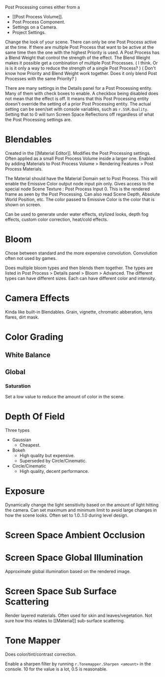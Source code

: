Post Processing comes either from a
- [[Post Process Volume]].
- Post Process Component.
- Settings on a Camera.
- Project Settings.

Change the look of your scene.
There can only be one Post Process active at the time.
If there are multiple Post Process that want to be active at the same time then the one with the highest Priority is used.
A Post Process has a Blend Weight that control the strength of the effect.
The Blend Weight makes it possible get a combination of multiple Post Processes.
(
I think.
Or is is it only a way to reduce the strength of a single Post Process?
)
(
Don't know how Priority and Blend Weight work together.
Does it only blend Post Processes with the same Priority?
)

There are many settings in the Details panel for a Post Processing entity.
Many of them with check boxes to enable.
A checkbox being disabled does not mean that the effect is off.
It means that this Post Processing entity doesn't override the setting of a prior Post Processing entity.
The actual setting can be seen/set with console variables, such as `r.SSR.Quality`.
Setting that to 0 will turn Screen Space Reflections off regardless of what the Post Processing settings are.

# Blendables
Created in the [[Material Editor]].
Modifies the Post Processing settings.
Often applied as a small Post Process Volume inside a larger one.
Enabled by adding Materials to Post Process Volume > Rendering Features > Post Process Materials.

The Material should have the Material Domain set to Post Process.
This will enable the Emissive Color output node input pin only.
Gives access to the special node Scene Texture : Post Process Input 0.
This is the rendered frame as seen by the Post Processing.
Can also read Scene Depth, Absolute World Position, etc.
The color passed to Emissive Color is the color that is shown on screen.

Can be used to generate under water effects, stylized looks, depth fog effects, custom color correction, heat/cold effects.

# Bloom
Chose between standard and the more expensive convolution.
Convolution often not used by games.

Does multiple bloom types and then blends them together.
The types are listed in Post Process > Details panel > Bloom > Advanced.
The different types can have different sizes.
Each can have different color and intensity.

# Camera Effects
Kinda like built-in Blendables.
Grain, vignette, chromatic abberation, lens flares, dirt mask.

# Color Grading
## White Balance
## Global
### Saturation
Set a low value to reduce the amount of color in the scene.

# Depth Of Field
Three types
- Gaussian
	- Cheapest.
- Bokeh
	- High quality but expensive.
	- Superseded by Circle/Cinematic.
- Circle/Cinematic
	- High quality, decent performance.

# Exposure
Dynamically change the light sensitivity based on the amount of light hitting the camera.
Can set maximum and minimum limit to avoid large changes in how the scene looks.
Often set to 1.0..1.0 during level design.

# Screen Space Ambient Occlusion

# Screen Space Global Illumination
Approximate global illumination based on the rendered image.

# Screen Space Sub Surface Scattering
Render layered materials.
Often used for skin and leaves/vegetation.
Not sure how this relates to [[Material]] sub-surface scattering.


# Tone Mapper
Does color/tint/contrast correction.

Enable a sharpen filter by running `r.Tonemapper.Sharpen <amount>` in the console.
10 for the value is a lot, 0.5 is reasonable.
